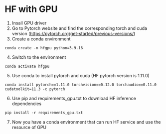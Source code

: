 # HF with GPU
1. Insall GPU driver
2. Go to Pytorch website and find the corresponding torch and cuda version (https://pytorch.org/get-started/previous-versions/)
3. Create a conda environment
```shell
conda create -n hfgpu python=3.9.16
```
4. Switch to the environment
```shell
conda activate hfgpu
```
5. Use conda to install pytorch and cuda (HF pytorch version is 1.11.0)
```shell
conda install pytorch==1.11.0 torchvision==0.12.0 torchaudio==0.11.0 cudatoolkit=11.3 -c pytorch
```
6. Use pip and requirements_gpu.txt to download HF inference dependencies
```shell
pip install -r requirements_gpu.txt 
```
7. Now you have a conda environment that can run HF service and use the resource of GPU